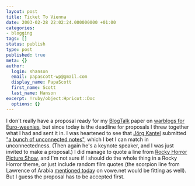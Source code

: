 ```yaml
---
layout: post
title: Ticket To Vienna
date: 2003-02-28 22:02:24.000000000 +01:00
categories:
- blogging
tags: []
status: publish
type: post
published: true
meta: {}
author:
  login: shanson
  email: papascott-wp@gmail.com
  display_name: PapaScott
  first_name: Scott
  last_name: Hanson
excerpt: !ruby/object:Hpricot::Doc
  options: {}
---
```

<p>I don't really have a proposal ready for my <a title="BlogTalk - A European Weblog-Conference" href="http://blogtalk.net/">BlogTalk</a> paper on <a href="http://www.papascott.de/2003/02/11/2098.php">warblogs for Euro-weenies</a>, but since today is the deadline for proposals I threw together what I had and sent it in. I was heartened to see that <a href="http://www.schockwellenreiter.de/">Jörg Kantel</a> submitted <a href="http://www.schockwellenreiter.de/2003/02/28.html#00577">"a bunch of unconnected notes"</a>, which I bet I can match in unconnectedness. (Then again he's a keynote speaker, and I was just invited to make a proposal.) I did manage to quote a line from <a title="Lost in time, and lost in space, and meaning" href="http://www.rockyhorror.com/">Rocky Horror Picture Show</a>, and I'm not sure if I should do the whole thing in a Rocky Horror theme, or just include random film quotes (the scorpion line from Lawrence of Arabia <a title="Thy mother mated with a scorpion!" href="http://vowe.net/archives/003043.html">mentioned today</a> on vowe.net would be fitting as well). But I guess the proposal has to be accepted first.</p>
